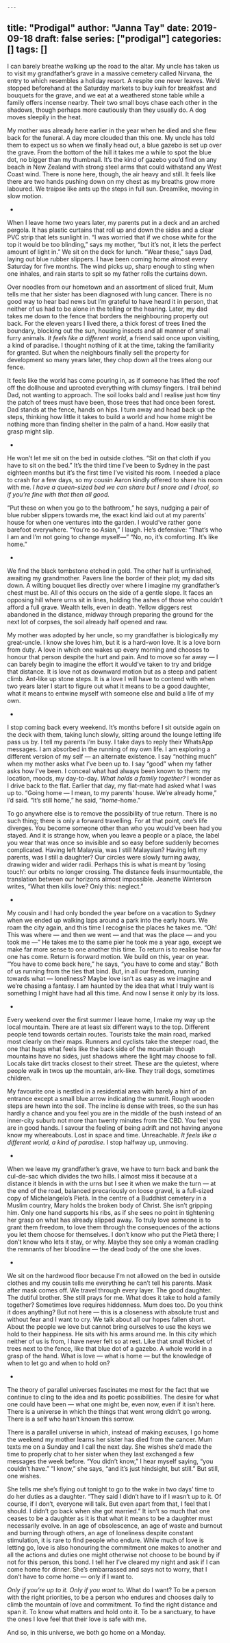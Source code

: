 	---
title: "Prodigal"
author: "Janna Tay"
date: 2019-09-18
draft: false
series: ["prodigal"]
categories: []
tags: []
---
I can barely breathe walking up the road to the altar. My uncle has taken us to visit my grandfather’s grave in a massive cemetery called Nirvana, the entry to which resembles a holiday resort. A respite one never leaves. We’d stopped beforehand at the Saturday markets to buy kuih for breakfast and bouquets for the grave, and we eat at a weathered stone table while a family offers incense nearby. Their two small boys chase each other in the shadows, though perhaps more cautiously than they usually do. A dog moves sleepily in the heat.

My mother was already here earlier in the year when he died and she flew back for the funeral. A day more clouded than this one. My uncle has told them to expect us so when we finally head out, a blue gazebo is set up over the grave. From the bottom of the hill it takes me a while to spot the blue dot, no bigger than my thumbnail. It’s the kind of gazebo you’d find on any beach in New Zealand with strong steel arms that could withstand any West Coast wind. There is none here, though, the air heavy and still. It feels like there are two hands pushing down on my chest as my breaths grow more laboured. We traipse like ants up the steps in full sun. Dreamlike, moving in slow motion.

*

When I leave home two years later, my parents put in a deck and an arched pergola. It has plastic curtains that roll up and down the sides and a clear PVC strip that lets sunlight in. “I was worried that if we chose white for the top it would be too blinding,” says my mother, “but it’s not, it lets the perfect amount of light in.” We sit on the deck for lunch. “Wear these,” says Dad, laying out blue rubber slippers. I have been coming home almost every Saturday for five months. The wind picks up, sharp enough to sting when one inhales, and rain starts to spit so my father rolls the curtains down.

Over noodles from our hometown and an assortment of sliced fruit, Mum tells me that her sister has been diagnosed with lung cancer. There is no good way to hear bad news but I’m grateful to have heard it in person, that neither of us had to be alone in the telling or the hearing. Later, my dad takes me down to the fence that borders the neighbouring property out back. For the eleven years I lived there, a thick forest of trees lined the boundary, blocking out the sun, housing insects and all manner of small furry animals. *It feels like a different world*, a friend said once upon visiting, a kind of paradise. I thought nothing of it at the time, taking the familiarity for granted. But when the neighbours finally sell the property for development so many years later, they chop down all the trees along our fence.

It feels like the world has come pouring in, as if someone has lifted the roof off the dollhouse and uprooted everything with clumsy fingers. I trail behind Dad, not wanting to approach. The soil looks bald and I realise just how tiny the patch of trees must have been, those trees that had once been forest. Dad stands at the fence, hands on hips. I turn away and head back up the steps, thinking how little it takes to build a world and how home might be nothing more than finding shelter in the palm of a hand. How easily that grasp might slip.

*

He won’t let me sit on the bed in outside clothes. “Sit on that cloth if you have to sit on the bed.” It’s the third time I’ve been to Sydney in the past eighteen months but it’s the first time I’ve visited his room. I needed a place to crash for a few days, so my cousin Aaron kindly offered to share his room with me. *I have a queen-sized bed we can share but I snore and I drool, so if you’re fine with that then all good.*

“Put these on when you go to the bathroom,” he says, nudging a pair of blue rubber slippers towards me, the exact kind laid out at my parents’ house for when one ventures into the garden. I would’ve rather gone barefoot everywhere. “You’re so Asian,” I laugh. He’s defensive: “That’s who I am and I’m not going to change myself—” “No, no, it’s comforting. It’s like home.”

*

We find the black tombstone etched in gold. The other half is unfinished, awaiting my grandmother. Pavers line the border of their plot; my dad sits down. A wilting bouquet lies directly over where I imagine my grandfather’s chest must be. All of this occurs on the side of a gentle slope. It faces an opposing hill where urns sit in lines, holding the ashes of those who couldn’t afford a full grave. Wealth tells, even in death. Yellow diggers rest abandoned in the distance, midway through preparing the ground for the next lot of corpses, the soil already half opened and raw.

My mother was adopted by her uncle, so my grandfather is biologically my great-uncle. I know she loves him, but it is a hard-won love. It is a love born from duty. A love in which one wakes up every morning and chooses to honour that person despite the hurt and pain. And to move so far away — I can barely begin to imagine the effort it would’ve taken to try and bridge that distance. It is love not as downward motion but as a steep and patient climb. Ant-like up stone steps. It is a love I will have to contend with when two years later I start to figure out what it means to be a good daughter, what it means to entwine myself with someone else and build a life of my own.

*

I stop coming back every weekend. It’s months before I sit outside again on the deck with them, taking lunch slowly, sitting around the lounge letting life pass us by. I tell my parents I’m busy. I take days to reply their WhatsApp messages. I am absorbed in the running of my own life. I am exploring a different version of my self — an alternate existence. I say “nothing much” when my mother asks what I’ve been up to. I say “good” when my father asks how I’ve been. I conceal what had always been known to them: my location, moods, my day-to-day. *What holds a family together?* I wonder as I drive back to the flat. Earlier that day, my flat-mate had asked what I was up to. “Going home — I mean, to my parents’ house. We’re already home,” I’d said. “It’s still home,” he said, “*home*-home.”

To go anywhere else is to remove the possibility of true return. There is no such thing; there is only a forward travelling. For at that point, one’s life diverges. You become someone other than who you would’ve been had you stayed. And it is strange how, when you leave a people or a place, the label you wear that was once so invisible and so easy before suddenly becomes complicated. Having left Malaysia, was I still Malaysian? Having left my parents, was I still a daughter? Our circles were slowly turning away, drawing wider and wider radii. Perhaps this is what is meant by ‘losing touch’: our orbits no longer crossing. The distance feels insurmountable, the translation between our horizons almost impossible. Jeanette Winterson writes, “What then kills love? Only this: neglect.”

*

My cousin and I had only bonded the year before on a vacation to Sydney when we ended up walking laps around a park into the early hours. We roam the city again, and this time I recognise the places he takes me. “Oh! This was where — and then we went — and that was the place — and you took me —” He takes me to the same pier he took me a year ago, except we make far more sense to one another this time. To return is to realise how far one has come. Return is forward motion. We build on this, year on year. “You have to come back here,” he says, “you have to come and stay.” Both of us running from the ties that bind. But, in all our freedom, running towards what — loneliness? Maybe love isn’t as easy as we imagine and we’re chasing a fantasy. I am haunted by the idea that what I truly want is something I might have had all this time. And now I sense it only by its loss.

*

Every weekend over the first summer I leave home, I make my way up the local mountain. There are at least six different ways to the top. Different people tend towards certain routes. Tourists take the main road, marked most clearly on their maps. Runners and cyclists take the steeper road, the one that hugs what feels like the back side of the mountain though mountains have no sides, just shadows where the light may choose to fall. Locals take dirt tracks closest to their street. These are the quietest, where people walk in twos up the mountain, ark-like. They trail dogs, sometimes children.

My favourite one is nestled in a residential area with barely a hint of an entrance except a small blue arrow indicating the summit. Rough wooden steps are hewn into the soil. The incline is dense with trees, so the sun has hardly a chance and you feel you are in the middle of the bush instead of an inner-city suburb not more than twenty minutes from the CBD. You feel you are in good hands. I savour the feeling of being adrift and not having anyone know my whereabouts. Lost in space and time. Unreachable. *It feels like a different world, a kind of paradise.* I stop halfway up, unmoving.

*

When we leave my grandfather’s grave, we have to turn back and bank the cul-de-sac which divides the two hills. I almost miss it because at a distance it blends in with the urns but I see it when we make the turn — at the end of the road, balanced precariously on loose gravel, is a full-sized copy of Michelangelo’s Pietà. In the centre of a Buddhist cemetery in a Muslim country, Mary holds the broken body of Christ. She isn’t gripping him. Only one hand supports his ribs, as if she sees no point in tightening her grasp on what has already slipped away. To truly love someone is to grant them freedom, to love them through the consequences of the actions you let them choose for themselves. I don’t know who put the Pietà there; I don’t know who lets it stay, or why. Maybe they see only a woman cradling the remnants of her bloodline — the dead body of the one she loves.

*

We sit on the hardwood floor because I’m not allowed on the bed in outside clothes and my cousin tells me everything he can’t tell his parents. Mask after mask comes off. We travel through every layer. The good daughter. The dutiful brother. She still prays for me. What does it take to hold a family together? Sometimes love requires hiddenness. Mum does too. Do you think it does anything? But not here — this is a closeness with absolute trust and without fear and I want to cry. We talk about all our hopes fallen short. About the people we love but cannot bring ourselves to use the keys we hold to their happiness. He sits with his arms around me. In this city which neither of us is from, I have never felt so at rest. Like that small thicket of trees next to the fence, like that blue dot of a gazebo. A whole world in a grasp of the hand. What is love — what is home — but the knowledge of when to let go and when to hold on?  

*

The theory of parallel universes fascinates me most for the fact that we continue to cling to the idea and its poetic possibilities. The desire for what one could have been — what one might be, even now, even if it isn’t here. There is a universe in which the things that went wrong didn’t go wrong. There is a self who hasn’t known this sorrow.

There is a parallel universe in which, instead of making excuses, I go home the weekend my mother learns her sister has died from the cancer. Mum texts me on a Sunday and I call the next day. She wishes she’d made the time to properly chat to her sister when they last exchanged a few messages the week before. “You didn’t know,” I hear myself saying, “you couldn’t have.” “I know,” she says, “and it’s just hindsight, but still.” But still, one wishes.

She tells me she’s flying out tonight to go to the wake in two days’ time to do her duties as a daughter. “They said I didn’t have to if I wasn’t up to it. Of course, if I don’t, everyone will talk. But even apart from that, I feel that I should. I didn’t go back when she got married.” It isn’t so much that one ceases to be a daughter as it is that what it means to be a daughter must necessarily evolve. In an age of obsolescence, an age of waste and burnout and burning through others, an age of loneliness despite constant stimulation, it is rare to find people who endure. While much of love is letting go, love is also honouring the commitment one makes to another and all the actions and duties one might otherwise not choose to be bound by if not for this person, this bond. I tell her I’ve cleared my night and ask if I can come home for dinner. She’s embarrassed and says not to worry, that I don’t have to come home — only if I want to.

*Only if you’re up to it. Only if you want to.* What do I want? To be a person with the right priorities, to be a person who endures and chooses daily to climb the mountain of love and commitment. To find the right distance and span it. To know what matters and hold onto it. To be a sanctuary, to have the ones I love feel that their love is safe with me.

And so, in this universe, we both go home on a Monday.
